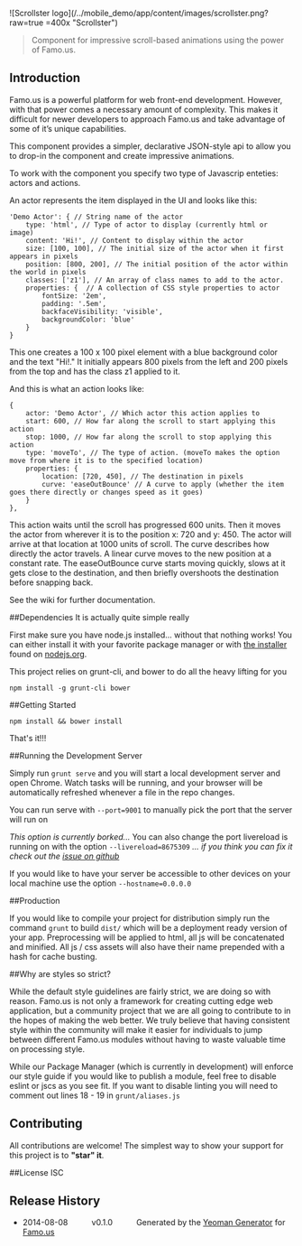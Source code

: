 ![Scrollster logo](/../mobile_demo/app/content/images/scrollster.png?raw=true =400x "Scrollster")
> Component for impressive scroll-based animations using the power of Famo.us.

## Introduction
Famo.us is a powerful platform for web front-end development. However, with that power comes a necessary amount of complexity. This makes it difficult for newer developers to approach Famo.us and take advantage of some of it’s unique capabilities.

This component provides a simpler, declarative JSON-style api to allow you to drop-in the component and create impressive animations.

To work with the component you specify two type of Javascrip enteties: actors and actions.

An actor represents the item displayed in the UI and looks like this:

```
'Demo Actor': { // String name of the actor
    type: 'html', // Type of actor to display (currently html or image)
    content: 'Hi!', // Content to display within the actor
    size: [100, 100], // The initial size of the actor when it first appears in pixels
    position: [800, 200], // The initial position of the actor within the world in pixels
    classes: ['z1'], // An array of class names to add to the actor.
    properties: {  // A collection of CSS style properties to actor
        fontSize: '2em',
        padding: '.5em',
        backfaceVisibility: 'visible',
        backgroundColor: 'blue'
    }
}
```

This one creates a 100 x 100 pixel element with a blue background color and the text "Hi!." It initially appears 800 pixels from the left and 200 pixels from the top and has the class z1 applied to it.

And this is what an action looks like:
```
{
    actor: 'Demo Actor', // Which actor this action applies to
    start: 600, // How far along the scroll to start applying this action
    stop: 1000, // How far along the scroll to stop applying this action
    type: 'moveTo', // The type of action. (moveTo makes the option move from where it is to the specified location)
    properties: {
        location: [720, 450], // The destination in pixels
        curve: 'easeOutBounce' // A curve to apply (whether the item goes there directly or changes speed as it goes)
    }
},
```
This action waits until the scroll has progressed 600 units. Then it moves the actor from wherever it is to the position x: 720 and y: 450. The actor will arrive at that location at 1000 units of scroll. The curve describes how directly the actor travels. A linear curve moves to the new position at a constant rate. The easeOutBounce curve starts moving quickly, slows at it gets close to the destination, and then briefly overshoots the destination before snapping back.

See the wiki for further documentation.

##Dependencies
It is actually quite simple really

First make sure you have node.js installed... without that nothing works!  You can either install it with your favorite package manager or with [the installer](http://nodejs.org/download) found on [nodejs.org](http://nodejs.org).

This project relies on grunt-cli, and bower to do all the heavy lifting for you

```
npm install -g grunt-cli bower
```

##Getting Started

```
npm install && bower install
```

That's it!!!

##Running the Development Server

Simply run ```grunt serve``` and you will start a local development server and open Chrome.  Watch tasks will be running, and your browser will be automatically refreshed whenever a file in the repo changes.

You can run serve with ```--port=9001``` to manually pick the port that the server will run on

*This option is currently borked...*
You can also change the port livereload is running on with the option ```--livereload=8675309```
*... if you think you can fix it check out the [issue on github](https://github.com/Famous/generator-famous/issues/22)*

If you would like to have your server be accessible to other devices on your local machine use the option ```--hostname=0.0.0.0```

##Production

If you would like to compile your project for distribution simply run the command ```grunt``` to build ```dist/``` which will be a deployment ready version of your app.  Preprocessing will be applied to html, all js will be concatenated and minified.  All js / css assets will also have their name prepended with a hash for cache busting.

##Why are styles so strict?

While the default style guidelines are fairly strict, we are doing so with reason.  Famo.us is not only a framework for creating cutting edge web application, but a community project that we are all going to contribute to in the hopes of making the web better.  We truly believe that having consistent style within the community will make it easier for individuals to jump between different Famo.us modules without having to waste valuable time on processing style.

While our Package Manager (which is currently in development) will enforce our style guide if you would like to publish a module, feel free to disable eslint or jscs as you see fit.  If you want to disable linting you will need to comment out lines 18 - 19 in ```grunt/aliases.js```

## Contributing
All contributions are welcome! The simplest way to show your support for this project is to **"star" it**.

##License
ISC

## Release History
 * 2014-08-08   v0.1.0   Generated by the [Yeoman Generator](https://github.com/famous/generator-famous) for [Famo.us](http://famo.us)
